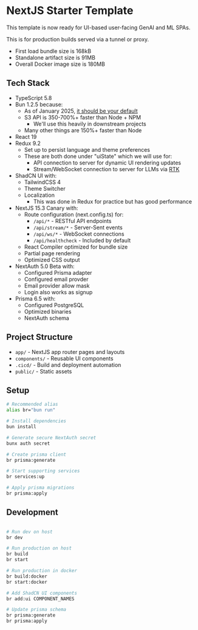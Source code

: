 # NextJS Starter Template

This template is now ready for UI-based user-facing GenAI and ML SPAs.

This is for production builds served via a tunnel or proxy.

- First load bundle size is 168kB
- Standalone artifact size is 91MB
- Overall Docker image size is 180MB

## Tech Stack

- TypeScript 5.8
- Bun 1.2.5 because:
  - As of January 2025, [it should be your default](https://bun.sh/blog/bun-v1.2)
  - S3 API is 350-700%+ faster than Node + NPM
    - We'll use this heavily in downstream projects
  - Many other things are 150%+ faster than Node
- React 19
- Redux 9.2
  - Set up to persist language and theme preferences
  - These are both done under "uiState" which we will use for:
    - API connection to server for dynamic UI rendering updates
    - Stream/WebSocket connection to server for LLMs via [RTK](https://redux-toolkit.js.org/rtk-query/overview)
- ShadCN UI with:
  - TailwindCSS 4
  - Theme Switcher
  - Localization
    - This was done in Redux for practice but has good performance
- NextJS 15.3 Canary with:
  - Route configuration (next.config.ts) for:
    - `/api/*` - RESTful API endpoints
    - `/api/stream/*` - Server-Sent events
    - `/api/ws/*` - WebSocket connections
    - `/api/healthcheck` - Included by default
  - React Compiler optimized for bundle size
  - Partial page rendering
  - Optimized CSS output
- NextAuth 5.0 Beta with:
  - Configured Prisma adapter
  - Configured email provder
  - Email provider allow mask
  - Login also works as signup
- Prisma 6.5 with:
  - Configured PostgreSQL
  - Optimized binaries
  - NextAuth schema

## Project Structure

- `app/` - NextJS app router pages and layouts
- `components/` - Reusable UI components
- `.cicd/` - Build and deployment automation
- `public/` - Static assets

## Setup

```bash
# Recommended alias
alias br="bun run"

# Install dependencies
bun install

# Generate secure NextAuth secret
bunx auth secret

# Create prisma client
br prisma:generate

# Start supporting services
br services:up

# Apply prisma migrations
br prisma:apply
```

## Development

```bash

# Run dev on host
br dev

# Run production on host
br build
br start

# Run production in docker
br build:docker
br start:docker

# Add ShadCN UI components
br add:ui COMPONENT_NAMES

# Update prisma schema
br prisma:generate
br prisma:apply

```
